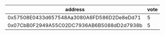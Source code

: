 address|vote|timestamp|signature
---|---|---|---
0x57508E0433d657548Aa3080A6FD586D2De8eDd71|5|1617711669|0x0d21a7ad9975e35ca0c4a4d6d481113a18b92161968b0307874214fc24489e2747527aef77763230ac055cfa8bd3b38b7843fabc55c78855e2e6ddbf6d1c24ba1c
0x07CbB0F2949A55C02DC7936AB6B5088dD2d7938b|5|1617717316|0xee44d1f184744bafb2b33500176151292e47d7157678f4a8411af142148e9e071cfea1306c55b9820f76afbc10f55d7ae53ec17f36ec2af9be29046c257c9c281b